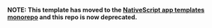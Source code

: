 **NOTE: This template has moved to the [NativeScript app templates monorepo](https://github.com/NativeScript/nativescript-app-templates/tree/master/packages/template-drawer-navigation-ng) and this repo is now deprecated.**
